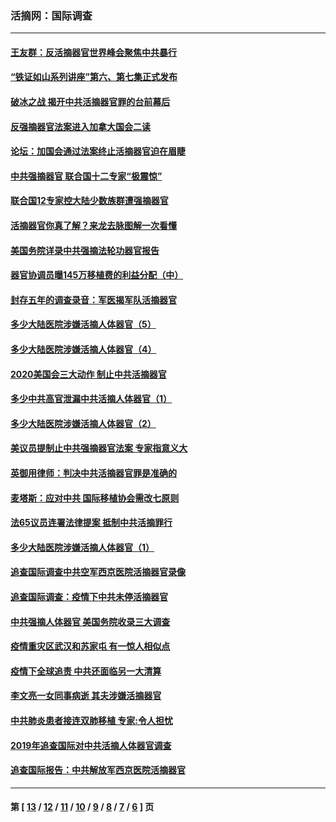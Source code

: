 ### 活摘网：国际调查
---
#### [王友群：反活摘器官世界峰会聚焦中共暴行](../../pages/nf5947/n13250738.md?02140430) 
#### [“铁证如山系列讲座”第六、第七集正式发布](../../pages/nf5947/n13106287.md?02140430) 
#### [破冰之战 揭开中共活摘器官罪的台前幕后](../../pages/nf5947/n13082457.md?02140430) 
#### [反强摘器官法案进入加拿大国会二读](../../pages/nf5947/n13033450.md?02140430) 
#### [论坛：加国会通过法案终止活摘器官迫在眉睫](../../pages/nf5947/n13029839.md?02140430) 
#### [中共强摘器官 联合国十二专家“极震惊”](../../pages/nf5947/n13024313.md?02140430) 
#### [联合国12专家控大陆少数族群遭强摘器官](../../pages/nf5947/n13023877.md?02140430) 
#### [活摘器官你真了解？来龙去脉图解一次看懂](../../pages/nf5947/n13013820.md?02140430) 
#### [美国务院详录中共强摘法轮功器官报告](../../pages/nf5947/n12944519.md?02140430) 
#### [器官协调员曝145万移植费的利益分配（中）](../../pages/nf5947/n12894547.md?02140430) 
#### [封存五年的调查录音：军医揭军队活摘器官](../../pages/nf5947/n12798692.md?02140430) 
#### [多少大陆医院涉嫌活摘人体器官（5）](../../pages/nf5947/n12768383.md?02140430) 
#### [多少大陆医院涉嫌活摘人体器官（4）](../../pages/nf5947/n12664434.md?02140430) 
#### [2020美国会三大动作 制止中共活摘器官](../../pages/nf5947/n12682004.md?02140430) 
#### [多少中共高官泄漏中共活摘人体器官（1）](../../pages/nf5947/n12671234.md?02140430) 
#### [多少大陆医院涉嫌活摘人体器官（2）](../../pages/nf5947/n12655589.md?02140430) 
#### [美议员提制止中共强摘器官法案 专家指意义大](../../pages/nf5947/n12630561.md?02140430) 
#### [英御用律师：判决中共活摘器官罪是准确的](../../pages/nf5947/n12580740.md?02140430) 
#### [麦塔斯：应对中共 国际移植协会需改七原则](../../pages/nf5947/n12514711.md?02140430) 
#### [法65议员连署法律提案 抵制中共活摘罪行](../../pages/nf5947/n12437047.md?02140430) 
#### [多少大陆医院涉嫌活摘人体器官（1）](../../pages/nf5947/n12414284.md?02140430) 
#### [追查国际调查中共空军西京医院活摘器官录像](../../pages/nf5947/n12348837.md?02140430) 
#### [追查国际调查：疫情下中共未停活摘器官](../../pages/nf5947/n12273415.md?02140430) 
#### [中共强摘人体器官 美国务院收录三大调查](../../pages/nf5947/n12181488.md?02140430) 
#### [疫情重灾区武汉和苏家屯 有一惊人相似点](../../pages/nf5947/n12150824.md?02140430) 
#### [疫情下全球追责 中共还面临另一大清算](../../pages/nf5947/n12070397.md?02140430) 
#### [李文亮一女同事病逝 其夫涉嫌活摘器官](../../pages/nf5947/n11957882.md?02140430) 
#### [中共肺炎患者接连双肺移植 专家:令人担忧](../../pages/nf5947/n11945516.md?02140430) 
#### [2019年追查国际对中共活摘人体器官调查](../../pages/nf5947/n11917733.md?02140430) 
#### [追查国际报告：中共解放军西京医院活摘器官](../../pages/nf5947/n11838359.md?02140430) 

---
#### 第 [ [13](./13.md?02140430) / [12](./12.md?02140430) / [11](./11.md?02140430) / [10](./10.md?02140430) / [9](./9.md?02140430) / [8](./8.md?02140430) / [7](./7.md?02140430) / [6](./6.md?02140430) ] 页
